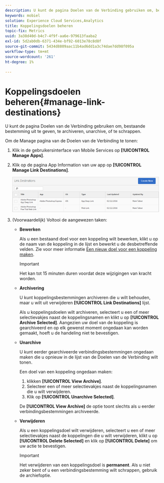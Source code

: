 ```yaml
---
description: U kunt de pagina Doelen van de Verbinding gebruiken om, bestaande bestemming uit te geven, te archiveren, unarchive, of te schrappen.
keywords: mobiel
solution: Experience Cloud Services,Analytics
title: Koppelingsdoelen beheren
topic-fix: Metrics
uuid: 3a38d40d-b4c7-4f9f-aa6e-979613faaba2
exl-id: 5d2ab0db-6371-434e-bf92-6013e78c8d8f
source-git-commit: 5434d8809aac11b4ad6dd1a3c74dae7dd98f095a
workflow-type: tm+mt
source-wordcount: '261'
ht-degree: 1%

---
```


# Koppelingsdoelen beheren{#manage-link-destinations}

U kunt de pagina Doelen van de Verbinding gebruiken om, bestaande bestemming uit te geven, te archiveren, unarchive, of te schrappen.

Om de Manage pagina van de Doelen van de Verbinding te tonen:

1. Klik in de gebruikersinterface van Mobile Services op **[!UICONTROL Manage Apps]**.
1. Klik op de pagina App Information van uw app op **[!UICONTROL Manage Link Destinations]**.

   ![Doelen koppelen](assets/link_destinations_list.png)

1. (Voorwaardelijk) Voltooi de aangewezen taken:

   * **Bewerken**

      Als u een bestaand doel voor een koppeling wilt bewerken, klikt u op de naam van de koppeling in de lijst en bewerkt u de desbetreffende velden. Zie voor meer informatie [Een nieuw doel voor een koppeling maken](/help/using/acquisition-main/c-manage-link-destinations/t-create-new-app-deep-link-destination.md).

      >[!IMPORTANT]
      >
      >Het kan tot 15 minuten duren voordat deze wijzigingen van kracht worden.

   * **Archivering**

      U kunt koppelingsbestemmingen archiveren die u wilt behouden, maar u wilt uit verwijderen **[!UICONTROL Link Destinations]** lijst.

      Als u koppelingsdoelen wilt archiveren, selecteert u een of meer selectievakjes naast de koppelingsnamen en klikt u op **[!UICONTROL Archive Selected]**. Aangezien uw doel van de koppeling is gearchiveerd en op elk gewenst moment ongedaan kan worden gemaakt, hoeft u de handeling niet te bevestigen.

   * **Unarchive**

      U kunt eerder gearchiveerde verbindingsbestemmingen ongedaan maken die u opnieuw in de lijst van de Doelen van de Verbinding wilt tonen.

      Een doel van een koppeling ongedaan maken:

      1. klikken **[!UICONTROL View Archive]**.
      1. Selecteer een of meer selectievakjes naast de koppelingsnamen die u wilt verwijderen.
      1. Klik op **[!UICONTROL Unarchive Selected]**.

      De **[!UICONTROL View Archive]** de optie toont slechts als u eerder verbindingsbestemmingen archiveerde.

   * **Verwijderen**

      Als u een koppelingsdoel wilt verwijderen, selecteert u een of meer selectievakjes naast de koppelingen die u wilt verwijderen, klikt u op **[!UICONTROL Delete Selected]** en klik op **[!UICONTROL Delete]** om uw actie te bevestigen.

      >[!IMPORTANT]
      >
      >Het verwijderen van een koppelingsdoel is **permanent**. Als u niet zeker bent of u een verbindingsbestemming wilt schrappen, gebruik de archiefoptie.
